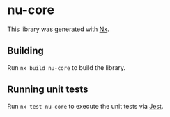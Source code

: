 # nu-core

This library was generated with [Nx](https://nx.dev).

## Building

Run `nx build nu-core` to build the library.

## Running unit tests

Run `nx test nu-core` to execute the unit tests via [Jest](https://jestjs.io).
